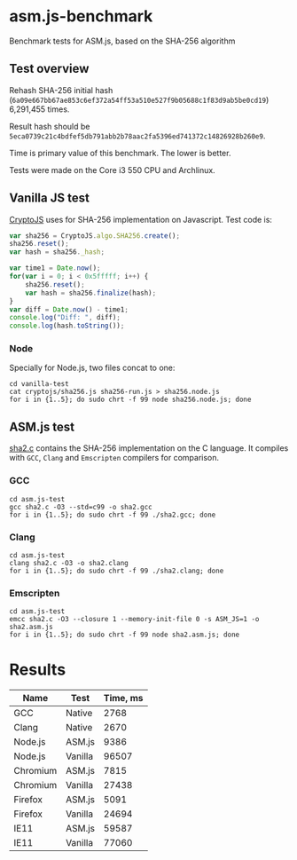 # asm.js-benchmark
Benchmark tests for ASM.js, based on the SHA-256 algorithm

## Test overview

Rehash SHA-256 initial hash (`6a09e667bb67ae853c6ef372a54ff53a510e527f9b05688c1f83d9ab5be0cd19`) 6,291,455 times.

Result hash should be `5eca0739c21c4bdfef5db791abb2b78aac2fa5396ed741372c14826928b260e9`.

Time is primary value of this benchmark. The lower is better.

Tests were made on the Core i3 550 CPU and Archlinux.

## Vanilla JS test

[CryptoJS](http://code.google.com/p/crypto-js/) uses for SHA-256 implementation on Javascript. Test code is:

```javascript
var sha256 = CryptoJS.algo.SHA256.create();
sha256.reset();
var hash = sha256._hash;

var time1 = Date.now();
for(var i = 0; i < 0x5fffff; i++) {
	sha256.reset();
	var hash = sha256.finalize(hash);
}
var diff = Date.now() - time1;
console.log("Diff: ", diff);
console.log(hash.toString());
```

### Node

Specially for Node.js, two files concat to one:

    cd vanilla-test
    cat cryptojs/sha256.js sha256-run.js > sha256.node.js
    for i in {1..5}; do sudo chrt -f 99 node sha256.node.js; done


## ASM.js test

[sha2.c](https://github.com/Kukunin/asm.js-benchmark/blob/master/asm.js-test/sha2.c) contains the SHA-256 implementation on the C language. It compiles with `GCC`, `Clang` and `Emscripten` compilers for comparison.

### GCC

    cd asm.js-test
    gcc sha2.c -O3 --std=c99 -o sha2.gcc
    for i in {1..5}; do sudo chrt -f 99 ./sha2.gcc; done

### Clang

    cd asm.js-test
    clang sha2.c -O3 -o sha2.clang
    for i in {1..5}; do sudo chrt -f 99 ./sha2.clang; done

### Emscripten

    cd asm.js-test
    emcc sha2.c -O3 --closure 1 --memory-init-file 0 -s ASM_JS=1 -o sha2.asm.js
    for i in {1..5}; do sudo chrt -f 99 node sha2.asm.js; done

# Results

|Name    |Test   |Time, ms|
|------- |-------|--------|
|GCC     |Native |2768    |
|Clang   |Native |2670    |
|Node.js |ASM.js |9386    |
|Node.js |Vanilla|96507   |
|Chromium|ASM.js |7815    |
|Chromium|Vanilla|27438   |
|Firefox |ASM.js |5091    |
|Firefox |Vanilla|24694   |
|IE11    |ASM.js |59587   |
|IE11    |Vanilla|77060   |

